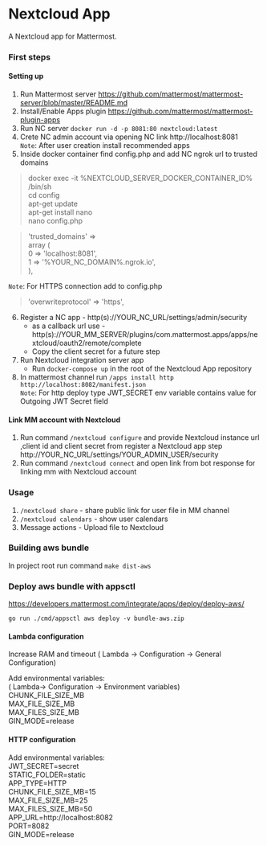 # Nextcloud App

A Nextcloud app for Mattermost.

### First steps

#### Setting up
1. Run Mattermost server https://github.com/mattermost/mattermost-server/blob/master/README.md
2. Install/Enable Apps plugin  https://github.com/mattermost/mattermost-plugin-apps
3. Run NC server `docker run -d -p 8081:80 nextcloud:latest`
4. Crete NC admin account via opening NC link http://localhost:8081
   <br /> `Note`: After user creation install recommended apps 
5. Inside docker container find config.php and add NC ngrok url to trusted domains
> docker exec -it %NEXTCLOUD_SERVER_DOCKER_CONTAINER_ID% /bin/sh  <br />
   cd config <br />
   apt-get update <br />
   apt-get install nano <br />
   nano config.php <br />
 

> 'trusted_domains' => <br />
array ( <br />
0 => 'localhost:8081', <br />
1 => '%YOUR_NC_DOMAIN%.ngrok.io',<br />
),

`Note`: For HTTPS connection add to config.php
> 'overwriteprotocol' => 'https', <br />
6. Register a NC app - http(s)://YOUR_NC_URL/settings/admin/security
    * as a callback url use - http(s)://YOUR_MM_SERVER/plugins/com.mattermost.apps/apps/nextcloud/oauth2/remote/complete
    * Copy the client secret for a future step
7. Run Nextcloud integration server app
    * Run `docker-compose up` in the root of the Nextcloud App repository
8. In mattermost channel run `/apps install http http://localhost:8082/manifest.json`
   <br /> `Note`: For http deploy type JWT_SECRET env variable contains value for Outgoing JWT Secret field 

#### Link MM account with Nextcloud

1. Run command `/nextcloud configure` and provide Nextcloud instance url ,client id and client secret from register a Nextcloud app step http://YOUR_NC_URL/settings/YOUR_ADMIN_USER/security
2. Run command `/nextcloud connect` and open link from bot response for linking mm with Nextcloud account

### Usage

1. `/nextcloud share` - share public link for user file in MM channel
2. `/nextcloud calendars` -  show user calendars
3. Message actions - Upload file to Nextcloud


### Building aws bundle

In project root run command  `make dist-aws`

### Deploy aws bundle with appsctl
https://developers.mattermost.com/integrate/apps/deploy/deploy-aws/

`go run ./cmd/appsctl aws deploy -v bundle-aws.zip`

#### Lambda configuration

Increase RAM and timeout ( Lambda -> Configuration -> General Configuration)

Add environmental variables:   <br /> 
( Lambda-> Configuration -> Environment variables) <br />
CHUNK_FILE_SIZE_MB <br />
MAX_FILE_SIZE_MB <br />
MAX_FILES_SIZE_MB <br />
GIN_MODE=release <br />

#### HTTP configuration
Add environmental variables:   <br />
JWT_SECRET=secret <br />
STATIC_FOLDER=static <br />
APP_TYPE=HTTP <br />
CHUNK_FILE_SIZE_MB=15 <br />
MAX_FILE_SIZE_MB=25 <br />
MAX_FILES_SIZE_MB=50 <br />
APP_URL=http://localhost:8082 <br />
PORT=8082 <br />
GIN_MODE=release <br />

